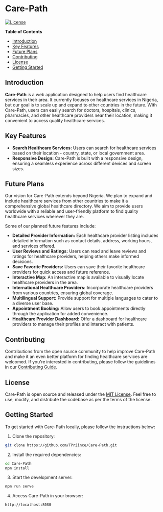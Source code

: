# Care-Path

[![License](https://img.shields.io/badge/License-MIT-blue.svg)](https://opensource.org/licenses/MIT)

**Table of Contents**

- [Introduction](#introduction)
- [Key Features](#key-features)
- [Future Plans](#future-plans)
- [Contributing](#contributing)
- [License](#license)
- [Getting Started](#getting-started)

## Introduction

**Care-Path** is a web application designed to help users find healthcare services in their area. It currently focuses on healthcare services in Nigeria, but our goal is to scale up and expand to other countries in the future. With Care-Path, users can easily search for doctors, hospitals, clinics, pharmacies, and other healthcare providers near their location, making it convenient to access quality healthcare services.

## Key Features

- **Search Healthcare Services:** Users can search for healthcare services based on their location - country, state, or local government area.
- **Responsive Design:** Care-Path is built with a responsive design, ensuring a seamless experience across different devices and screen sizes.

## Future Plans

Our vision for Care-Path extends beyond Nigeria. We plan to expand and include healthcare services from other countries to make it a comprehensive global healthcare directory. We aim to provide users worldwide with a reliable and user-friendly platform to find quality healthcare services wherever they are.

Some of our planned future features include:

- **Detailed Provider Information:** Each healthcare provider listing includes detailed information such as contact details, address, working hours, and services offered.
- **User Reviews and Ratings:** Users can read and leave reviews and ratings for healthcare providers, helping others make informed decisions.
- **Save Favorite Providers:** Users can save their favorite healthcare providers for quick access and future reference.
- **Interactive Map:** An interactive map is available to visually locate healthcare providers in the area.
- **International Healthcare Providers:** Incorporate healthcare providers from various countries, ensuring global coverage.
- **Multilingual Support:** Provide support for multiple languages to cater to a diverse user base.
- **Appointment Booking:** Allow users to book appointments directly through the application for added convenience.
- **Healthcare Provider Dashboard:** Offer a dashboard for healthcare providers to manage their profiles and interact with patients.

## Contributing

Contributions from the open source community to help improve Care-Path and make it an even better platform for finding healthcare services are welcomed. If you're interested in contributing, please follow the guidelines in our [Contributing Guide](CONTRIBUTING.md).

## License

Care-Path is open source and released under the [MIT License](LICENSE). Feel free to use, modify, and distribute the codebase as per the terms of the license.

## Getting Started

To get started with Care-Path locally, please follow the instructions below:

1. Clone the repository:

```bash
git clone https://github.com/TPriince/Care-Path.git
```

2. Install the required dependencies:

```bash
cd Care-Path
npm install
```

3. Start the development server:

```bash
npm run serve
```

4. Access Care-Path in your browser:

```bash
http://localhost:8080
```
